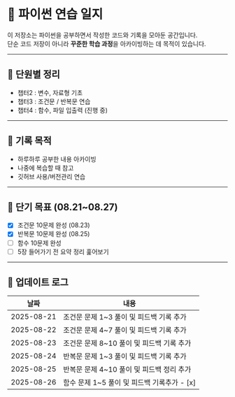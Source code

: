 # 📘 파이썬 연습 일지
이 저장소는 파이썬을 공부하면서 작성한 코드와 기록을 모아둔 공간입니다.  
단순 코드 저장이 아니라 **꾸준한 학습 과정**을 아카이빙하는 데 목적이 있습니다.

---

## 📂 단원별 정리
- 챕터2 : 변수, 자료형 기초
- 챕터3 : 조건문 / 반복문 연습
- 챕터4 : 함수, 파일 입출력 (진행 중)

---

## 📝 기록 목적
- 하루하루 공부한 내용 아카이빙
- 나중에 복습할 때 참고
- 깃허브 사용/버전관리 연습

---

## 🎯 단기 목표 (08.21~08.27)
- [x] 조건문 10문제 완성 (08.23)
- [x] 반복문 10문제 완성 (08.25)
- [ ] 함수 10문제 완성
- [ ] 5장 들어가기 전 요약 정리 훑어보기

---

## 📆 업데이트 로그
| 날짜       | 내용 |
|------------|-------------------------------------|
| 2025-08-21 | 조건문 문제 1~3 풀이 및 피드백 기록 추가 |
| 2025-08-22 | 조건문 문제 4~7 풀이 및 피드백 기록 추가 |
| 2025-08-23 | 조건문 문제 8~10 풀이 및 피드백 기록 추가 |
| 2025-08-24 | 반복문 문제 1~3 풀이 및 피드백 기록 추가 |
| 2025-08-25 | 반복문 문제 4~10 풀이 및 피드백 정리 추가 |
| 2025-08-26 | 함수 문제   1~5 풀이 및 피드백 기록추가 - [x] |
